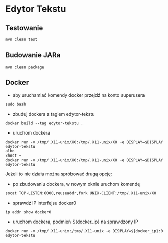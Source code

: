 # Edytor Tekstu

## Testowanie

```
mvn clean test
```

## Budowanie JARa

```
mvn clean package
```

## Docker

* aby uruchamiać komendy docker przejdź na konto superusera

```
sudo bash
```

* zbuduj dockera z tagiem edytor-tekstu

```
docker build --tag edytor-tekstu .
```

* uruchom dockera

```
docker run -v /tmp/.X11-unix/X0:/tmp/.X11-unix/X0 -e DISPLAY=$DISPLAY edytor-tekstu
albo
xhost +
docker run -v /tmp/.X11-unix/X0:/tmp/.X11-unix/X0 -e DISPLAY=$DISPLAY edytor-tekstu
```
Jeżeli to nie działa można spróbować drugą opcję:

* po zbudowaniu dockera, w nowym oknie uruchom komendę

```
socat TCP-LISTEN:6000,reuseaddr,fork UNIX-CLIENT:/tmp/.X11-unix/X0
```

* sprawdź IP interfejsu docker0

```
ip addr show docker0
```

* uruchom dockera, podmień ${docker_ip} na sprawdzony IP

```
docker run -v /tmp/.X11-unix:/tmp/.X11-unix -e DISPLAY=${docker_ip}:0 edytor-tekstu
```